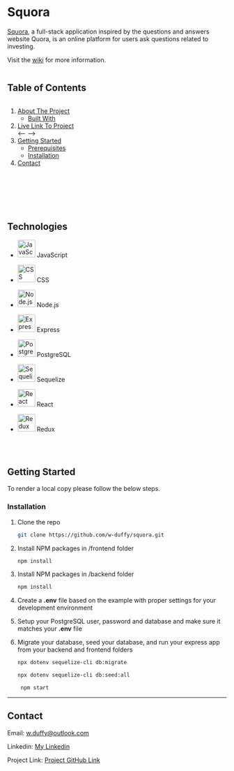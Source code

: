 # Squora

[Squora](https://squora.herokuapp.com/), a full-stack application inspired by the questions and answers website Quora, is an online platform for users ask questions related to investing.

Visit the [wiki](https://github.com/w-duffy/squora/wiki/Feature-List) for more information.

<!-- PROJECT LOGO -->


<!-- TABLE OF CONTENTS -->

  <summary><h2 style="display: inline-block">Table of Contents</h2></summary>
  <ol>
    <li>
      <a href="#about-the-project">About The Project</a>
      <ul>
        <li><a href="#built-with">Built With</a></li>
      </ul>
    </li>
    <li>
     <a href="#live-link">Live Link To Project</a>
    </li>
    <--  -->
    <li>
      <a href="#getting-started">Getting Started</a>
      <ul>
        <li><a href="#prerequisites">Prerequisites</a></li>
        <li><a href="#installation">Installation</a></li>
      </ul>
    </li>
    <li><a href="#contact">Contact</a></li>
  </ol>

<br>
<br>



<br><br/>


## Technologies


- <img src="./public/images/documentation/technologies/jslogo.png" height=40 alt="JavaScript"> JavaScript
- <img src="./public/images/documentation/technologies/css3.png" height=40 alt="CSS"> CSS

- <img src="./public/images/documentation/technologies/nodejs.png" height=40 alt="Node.js"> Node.js
- <img src="./public/images/documentation/technologies/express.png" height=40 alt="Express"> Express
- <img src="./public/images/documentation/technologies/postgres.png" height=40 alt="PostgreSQL"> PostgreSQL
- <img src="./public/images/documentation/technologies/sequelize.png" height=40 alt="Sequelize"> Sequelize
- <img src="public/images/react.svg" alt="React" height="40"> React
- <img src="public/images/redux.svg" alt="Redux" height="40"> Redux

<br><br/>

<!-- GETTING STARTED -->

## Getting Started

To render a local copy please follow the below steps.


### Installation

1. Clone the repo
   ```bash
   git clone https://github.com/w-duffy/squora.git
   ```
2. Install NPM packages in /frontend folder
   ```bash
   npm install
   ```
3. Install NPM packages in /backend folder
   ```bash
   npm install
   ```
4. Create a **.env** file based on the example with proper settings for your
   development environment

5. Setup your PostgreSQL user, password and database and make sure it matches your **.env** file

6. Migrate your database, seed your database, and run your express app from your backend and frontend folders

   ```bash
   npx dotenv sequelize-cli db:migrate
   ```

   ```bash
   npx dotenv sequelize-cli db:seed:all

   ```

   ```bash
    npm start
   ```

---

<!-- CONTACT -->

## Contact

Email: w.duffy@outlook.com

Linkedin: [My Linkedin](https://www.linkedin.com/in/will-duffy-a46a7a8a/)

Project Link: [Project GitHub Link](https://github.com/w-duffy/squora)
